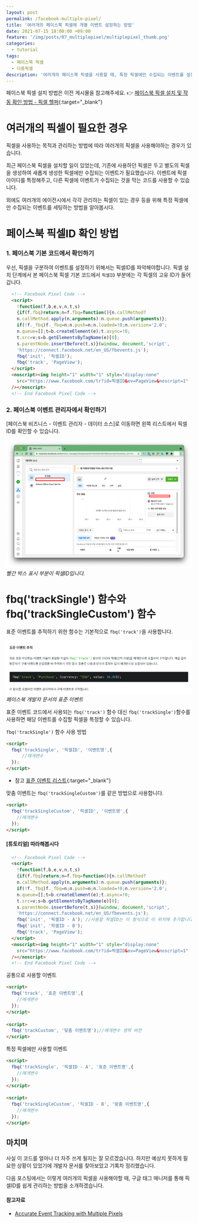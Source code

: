 ```yaml
---
layout: post
permalink: /facebook-multiple-pixel/
title: '여러개의 페이스북 픽셀에 개별 이벤트 설정하는 방법'
date: 2021-07-15 18:00:00 +09:00
feature: '/img/posts/07_multiplepixel/multiplepixel_thumb.png'
categories:
  - tutorial
tags:
  - 페이스북 픽셀
  - 다중픽셀
description: '여러개의 페이스북 픽셀을 사용할 때, 특정 픽셀에만 수집되는 이벤트를 설정하는 방법을 알아봅시다.'
---
```


페이스북 픽셀 설치 방법은 이전 게시물을 참고해주세요.
👉 [페이스북 픽셀 설치 및 작동 확인 방법 - 픽셀 헬퍼](https://hard-carry.com/facebook-pixel-connect/){:target="_blank"}

# 여러개의 픽셀이 필요한 경우

픽셀을 사용하는 목적과 관리하는 방법에 따라 여러개의 픽셀을 사용해야하는 경우가 있습니다.

최근 페이스북 픽셀을 설치할 일이 있었는데, 기존에 사용하던 픽셀은 두고 별도의 픽셀을 생성하여 새롭게 생성한 픽셀에만 수집되는 이벤트가 필요했습니다. 이벤트에 픽셀 아이디를 특정해주고, 다른 픽셀에 이벤트가 수집되는 것을 막는 코드를 사용할 수 있습니다.

외에도 여러개의 에이전시에서 각각 관리하는 픽셀이 있는 경우 등을 위해 특정 픽셀에만 수집되는 이벤트를 세팅하는 방법을 알아봅시다.

# 페이스북 픽셀ID 확인 방법

### 1. 페이스북 기본 코드에서 확인하기

우선, 픽셀을 구분하여 이벤트를 설정하기 위해서는 픽셀ID를 파악해야합니다. 픽셀 설치 단계에서 본 페이스북 픽셀 기본 코드에서 ```픽셀ID``` 부분에는 각 픽셀의 고유 ID가 들어갑니다.

```html
  <!-- Facebook Pixel Code -->
  <script>
    !function(f,b,e,v,n,t,s)
    {if(f.fbq)return;n=f.fbq=function(){n.callMethod?
    n.callMethod.apply(n,arguments):n.queue.push(arguments)};
    if(!f._fbq)f._fbq=n;n.push=n;n.loaded=!0;n.version='2.0';
    n.queue=[];t=b.createElement(e);t.async=!0;
    t.src=v;s=b.getElementsByTagName(e)[0];
    s.parentNode.insertBefore(t,s)}(window, document,'script',
    'https://connect.facebook.net/en_US/fbevents.js');
    fbq('init', '픽셀ID');
    fbq('track', 'PageView');
  </script>
  <noscript><img height="1" width="1" style="display:none"
    src="https://www.facebook.com/tr?id=픽셀ID&ev=PageView&noscript=1"
  /></noscript>
  <!-- End Facebook Pixel Code -->
```

### 2. 페이스북 이벤트 관리자에서 확인하기

[페이스북 비즈니스 - 이벤트 관리자 - 데이터 소스]로 이동하면 왼쪽 리스트에서 픽셀 ID를 확인할 수 있습니다.

![이벤트 관리자에서 픽셀 ID 위치](/img/posts/07_multiplepixel/fbpixelid.png)*빨간 박스 표시 부분이 픽셀ID입니다.*


# fbq('trackSingle') 함수와 fbq('trackSingleCustom') 함수

표준 이벤트를 추적하기 위한 함수는 기본적으로 `fbq('track')`을 사용합니다.

![페이스북 가이드의 표준 이벤트 함수](/img/posts/07_multiplepixel/standardevent.png)*페이스북 개발자 문서의 표준 이벤트*

표준 이벤트 코드에서 사용되는 `fbq('track')` 함수 대신 `fbq('trackSingle')`함수를 사용하면 해당 이벤트를 수집할 픽셀을 특정할 수 있습니다.

`fbq('trackSingle')` 함수 사용 방법

```html
<script>
  fbq('trackSingle', '픽셀ID', '이벤트명',{
      //매개변수
  });
</script>
```

* 참고 [표준 이벤트 리스트](https://developers.facebook.com/docs/facebook-pixel/reference#standard-events){:target="_blank"}

맞춤 이벤트는 `fbq('trackSingleCustom')`를 같은 방법으로 사용합니다.

```html
<script>
  fbq('trackSingleCustom', '픽셀ID', '이벤트명',{
    //매개변수
  });
</script>
```

#### [튜토리얼] 따라해봅시다

```html
  <!-- Facebook Pixel Code -->
  <script>
    !function(f,b,e,v,n,t,s)
    {if(f.fbq)return;n=f.fbq=function(){n.callMethod?
    n.callMethod.apply(n,arguments):n.queue.push(arguments)};
    if(!f._fbq)f._fbq=n;n.push=n;n.loaded=!0;n.version='2.0';
    n.queue=[];t=b.createElement(e);t.async=!0;
    t.src=v;s=b.getElementsByTagName(e)[0];
    s.parentNode.insertBefore(t,s)}(window, document,'script',
    'https://connect.facebook.net/en_US/fbevents.js');
    fbq('init', '픽셀ID - A'); //사용할 픽셀ID는 이 형식으로 이 위치에 추가합니다.
    fbq('init', '픽셀ID - B');
    fbq('track', 'PageView');
  </script>
  <noscript><img height="1" width="1" style="display:none"
    src="https://www.facebook.com/tr?id=픽셀ID&ev=PageView&noscript=1"
  /></noscript>
  <!-- End Facebook Pixel Code -->
```

공통으로 사용할 이벤트

```html
<script>
  fbq('track', '표준 이벤트명',{
    //매개변수
  });
</script>

<script>
  fbq('trackCustom', '맞춤 이벤트명');//매개변수 생략 버전
</script>
```

특정 픽셀에만 사용할 이벤트

```html
<script>
  fbq('trackSingle', '픽셀ID - A', '표준 이벤트명',{
    //매개변수
  });
</script>

<script>
  fbq('trackSingleCustom', '픽셀ID - B', '맞춤 이벤트명',{
    //매개변수
  });
</script>
```

## 마치며

사실 이 코드를 얼마나 더 자주 쓰게 될지는 잘 모르겠습니다. 하지만 예상치 못하게 필요한 상황이 있었기에 개발자 문서를 찾아보았고 기록차 정리했습니다.

다음 포스팅에서는 이렇게 여러개의 픽셀을 사용해야할 때, 구글 태그 매니저를 통해 픽셀ID를 쉽게 관리하는 방법을 소개하겠습니다.


#### 참고자료

* [Accurate Event Tracking with Multiple Pixels](https://developers.facebook.com/ads/blog/post/v2/2017/11/28/event-tracking-with-multiple-pixels-tracksingle/)
